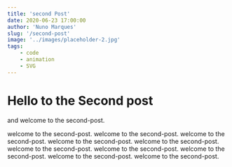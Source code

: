 ```yaml
---
title: 'second Post'
date: 2020-06-23 17:00:00
author: 'Nuno Marques'
slug: '/second-post'
image: '../images/placeholder-2.jpg'
tags:
    - code
    - animation
    - SVG
---
```


# Hello to the Second post
and welcome to the second-post.

welcome to the second-post. welcome to the second-post. welcome to the second-post. welcome to the second-post. welcome to the second-post. welcome to the second-post. welcome to the second-post. welcome to the second-post. welcome to the second-post. welcome to the second-post.